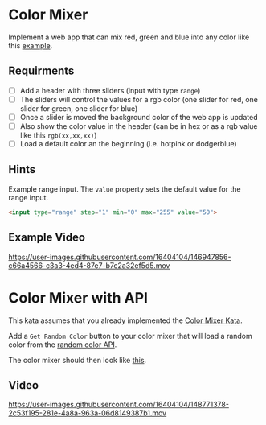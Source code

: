 
# Color Mixer

Implement a web app that can mix red, green and blue into any color like this [example](https://coding-katas.netlify.app/color-mixer/).

## Requirments

- [ ] Add a header with three sliders (input with type `range`)
- [ ] The sliders will control the values for a rgb color (one slider for red, one slider for green, one slider for blue)
- [ ] Once a slider is moved the background color of the web app is updated
- [ ] Also show the color value in the header (can be in hex or as a rgb value like this `rgb(xx,xx,xx)`)
- [ ] Load a default color an the beginning (i.e. hotpink or dodgerblue)

## Hints

Example range input. The `value` property sets the default value for the range input.

```html
<input type="range" step="1" min="0" max="255" value="50">
```

## Example Video

https://user-images.githubusercontent.com/16404104/146947856-c66a4566-c3a3-4ed4-87e7-b7c2a32ef5d5.mov

# Color Mixer with API

This kata assumes that you already implemented the [Color Mixer Kata](https://github.com/coding-bootcamps-eu/web-apps-foundation/blob/main/web-app-basics/05-color-mixer.md).

Add a `Get Random Color` button to your color mixer that will load a random color from the [random color API](https://dummy-apis.netlify.app/api/color).

The color mixer should then look like [this](https://coding-katas.netlify.app/color-mixer-with-api/).

## Video

https://user-images.githubusercontent.com/16404104/148771378-2c53f195-281e-4a8a-963a-06d8149387b1.mov
